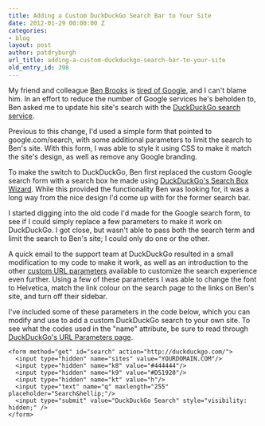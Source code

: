 ```yaml
---
title: Adding a Custom DuckDuckGo Search Bar to Your Site
date: 2012-01-29 00:00:00 Z
categories:
- blog
layout: post
author: patdryburgh
url_title: adding-a-custom-duckduckgo-search-bar-to-your-site
old_entry_id: 398
---
```


My friend and colleague [Ben Brooks](http://brooksreview.net) is [tired of Google](http://brooksreview.net/2012/01/duckduckwin/), and I can't blame him. In an effort to reduce the number of Google services he's beholden to, Ben asked me to update his site's search with the [DuckDuckGo search service](http://duckduckgo.com).

Previous to this change, I'd used a simple form that pointed to google.com/search, with some additional parameters to limit the search to Ben's site. With this form, I was able to style it using CSS to make it match the site's design, as well as remove any Google branding.

To make the switch to DuckDuckGo, Ben first replaced the custom Google search form with a search box he made using [DuckDuckGo's Search Box Wizard](https://duckduckgo.com/search_box.html). While this provided the functionality Ben was looking for, it was a long way from the nice design I'd come up with for the former search bar.

I started digging into the old code I'd made for the Google search form, to see if I could simply replace a few parameters to make it work on DuckDuckGo. I got close, but wasn't able to pass both the search term and limit the search to Ben's site; I could only do one or the other.

A quick email to the support team at DuckDuckGo resulted in a small modification to my code to make it work, as well as an introduction to the other [custom URL parameters](http://duckduckgo.com/params.html) available to customize the search experience even further. Using a few of these parameters I was able to change the font to Helvetica, match the link colour on the search page to the links on Ben's site, and turn off their sidebar.

I've included some of these parameters in the code below, which you can modify and use to add a custom DuckDuckGo search to your own site. To see what the codes used in the "name" attribute, be sure to read through [DuckDuckGo's URL Parameters page](http://duckduckgo.com/params.html). 

<pre>
<code>&lt;form method="get" id="search" action="http://duckduckgo.com/">
  &lt;input type="hidden" name="sites" value="YOURDOMAIN.COM"/>
  &lt;input type="hidden" name="k8" value="#444444"/>
  &lt;input type="hidden" name="k9" value="#D51920"/>
  &lt;input type="hidden" name="kt" value="h"/>
  &lt;input type="text" name="q" maxlength="255" placeholder="Search&amp;hellip;"/>
  &lt;input type="submit" value="DuckDuckGo Search" style="visibility: hidden;" />
&lt;/form>
</code>
</pre>